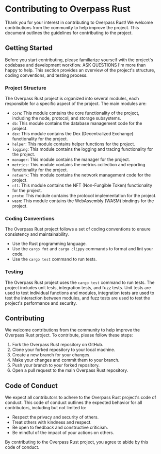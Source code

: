 # Contributing to Overpass Rust

Thank you for your interest in contributing to Overpass Rust! We welcome contributions from the community to help improve the project. This document outlines the guidelines for contributing to the project.

## Getting Started

Before you start contributing, please familiarize yourself with the project's codebase and development workflow. ASK QUESTIONS I'm more than happy to help. This section provides an overview of the project's structure, coding conventions, and testing process.

### Project Structure

The Overpass Rust project is organized into several modules, each responsible for a specific aspect of the project. The main modules are:

- `core`: This module contains the core functionality of the project, including the node, protocol, and storage subsystems.
- `db`: This module contains the database management code for the project.
- `dex`: This module contains the Dex (Decentralized Exchange) functionality for the project.
- `helper`: This module contains helper functions for the project.
- `logging`: This module contains the logging and tracing functionality for the project.
- `manager`: This module contains the manager for the project.
- `metrics`: This module contains the metrics collection and reporting functionality for the project.
- `network`: This module contains the network management code for the project.
- `nft`: This module contains the NFT (Non-Fungible Token) functionality for the project.
- `proto`: This module contains the protocol implementation for the project.
- `wasm`: This module contains the WebAssembly (WASM) bindings for the project.

### Coding Conventions

The Overpass Rust project follows a set of coding conventions to ensure consistency and maintainability.
- Use the Rust programming language.
- Use the `cargo fmt` and `cargo clippy` commands to format and lint your code.
- Use the `cargo test` command to run tests.

### Testing

The Overpass Rust project uses the `cargo test` command to run tests. The project includes unit tests, integration tests, and fuzz tests. Unit tests are used to test individual functions and modules, integration tests are used to test the interaction between modules, and fuzz tests are used to test the project's performance and security.

## Contributing

We welcome contributions from the community to help improve the Overpass Rust project. To contribute, please follow these steps:

1. Fork the Overpass Rust repository on GitHub.
2. Clone your forked repository to your local machine.
3. Create a new branch for your changes.
4. Make your changes and commit them to your branch.
5. Push your branch to your forked repository.
6. Open a pull request to the main Overpass Rust repository.

## Code of Conduct

We expect all contributors to adhere to the Overpass Rust project's code of conduct. This code of conduct outlines the expected behavior for all contributors, including but not limited to:

- Respect the privacy and security of others.
- Treat others with kindness and respect.
- Be open to feedback and constructive criticism.
- Be mindful of the impact of your actions on others.

By contributing to the Overpass Rust project, you agree to abide by this code of conduct.

